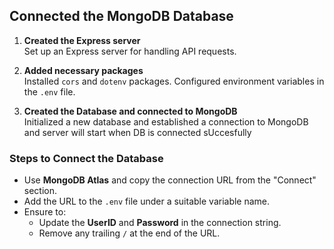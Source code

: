 ## Connected the MongoDB Database

1. **Created the Express server**  
   Set up an Express server for handling API requests.

2. **Added necessary packages**  
   Installed `cors` and `dotenv` packages. Configured environment variables in the `.env` file.

3. **Created the Database and connected to MongoDB**  
   Initialized a new database and established a connection to MongoDB and server will start when DB is connected sUccesfully

### Steps to Connect the Database

- Use **MongoDB Atlas** and copy the connection URL from the "Connect" section.
- Add the URL to the `.env` file under a suitable variable name.
- Ensure to:
  - Update the **UserID** and **Password** in the connection string.
  - Remove any trailing `/` at the end of the URL.
